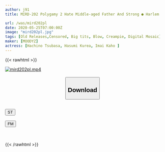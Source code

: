 ```yaml
---
author: j91
title: MIRD-202 Polygamy 2 Hate Middle-aged Father And Strong ● Harlem Creampie! Natsuho Imai Hasumi Claire Yatsuno Tsubasa

url: /was/mird202pl
date: 2020-05-25T07:00:00Z
image: "mird202pl.jpg"
tags: [Old Releases,Censored, Big tits, Blow, Creampie, Digital Mosaic]
maker: [MOODYZ]
actress: [Hachino Tsubasa, Hasumi Kurea, Imai Kaho ]
---
```



{{< rawhtml >}}

<div class="video" data-videoid="o1YewO1LBATdpW">
    <a href="javascript:;">
        <img src="/was/mird202pl/mird202pl.jpg" width="WIDTH" height="HEIGHT" alt="mird202pl.mp4" loading="lazy">
    </a>
</div>

<script type="text/javascript" src="https://j91.asia/asset/on-demand-st.js"></script>

<br>
  <link rel="stylesheet" href="https://j91.asia/asset/bs5.css">
  
  <center>
  <button class="btn btn-primary" type="button" data-bs-toggle="collapse" data-bs-target=".multi-collapse" aria-expanded="false" aria-controls="multiCollapseExample1 multiCollapseExample2"><h2>Download</h2></button></center>
</p>
<div class="row">
  <div class="col">
    <div class="collapse multi-collapse" id="multiCollapseExample1">
      <div class="card card-body">
	      	      <br>
<div class="buttons">  
<a href="https://streamtape.to/v/o1YewO1LBATdpW" target="_blank"><button class="btn-hover color-3"><i class="fa fa-download"></i> ST</button></a></div>
    </div>
  </div>
</div>
  <div class="col">
    <div class="collapse multi-collapse" id="multiCollapseExample2">
      <div class="card card-body">
	      <br>
<div class="buttons">
    <a href="https://filemoon.sx/d/njktu48p7ddp" target="_blank"><button class="btn-hover color-8"><i class="fa fa-download"></i> FM</button></a></div>
<br><br>
      </div>
    </div>
  </div>
</div>

{{< /rawhtml >}}